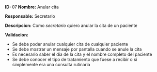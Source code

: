 **ID:** 07 **Nombre:** Anular cita

**Responsable:** Secretario

**Descripcion:**
Como *secretario* quiero anular la cita de un paciente

**Validacion:**

- Se debe poder anular cualquier cita de cualquier paciente
- Se debe mostrar un mensaje por pantalla cuando se anule la cita
- Es necesario saber el dia de la cita y el nombre completo del paciente
- Se debe conocer el tipo de tratamiento que fuese a recibir o si simplemente era una consulta rutinaria
